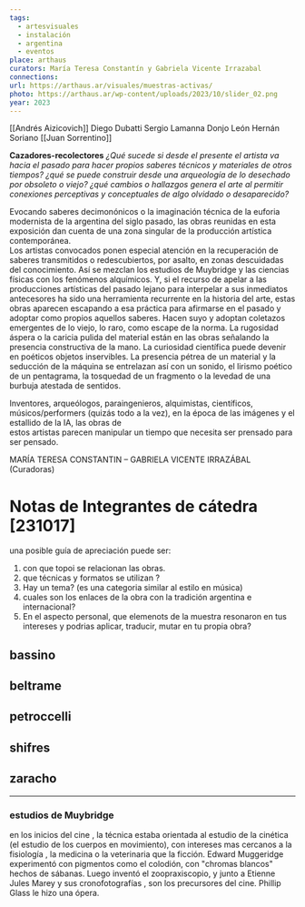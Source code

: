 ```yaml
---
tags:
  - artesvisuales
  - instalación
  - argentina
  - eventos
place: arthaus
curators: María Teresa Constantín y Gabriela Vicente Irrazabal
connections: 
url: https://arthaus.ar/visuales/muestras-activas/
photo: https://arthaus.ar/wp-content/uploads/2023/10/slider_02.png
year: 2023
---
```

[[Andrés Aizicovich]]
Diego Dubatti
Sergio Lamanna
Donjo León
Hernán Soriano
[[Juan Sorrentino]]

**Cazadores-recolectores**
*¿Qué sucede si desde el presente el artista va hacia el pasado para hacer propios saberes técnicos y materiales de otros tiempos? ¿qué se puede construir desde una arqueología de lo desechado por obsoleto o viejo? ¿qué cambios o hallazgos genera el arte al permitir conexiones perceptivas y conceptuales de algo olvidado o desaparecido?* 

Evocando saberes decimonónicos o la imaginación técnica de la euforia modernista de la argentina del siglo pasado, las obras reunidas en esta exposición dan cuenta de una zona singular de la producción artística contemporánea.  
Los artistas convocados ponen especial atención en la recuperación de saberes transmitidos o redescubiertos, por asalto, en zonas descuidadas del conocimiento. Así se mezclan los estudios de Muybridge y las ciencias físicas con los fenómenos alquímicos. Y, si el recurso de apelar a las producciones artísticas del pasado lejano para interpelar a sus inmediatos antecesores ha sido una herramienta recurrente en la historia del arte, estas obras aparecen escapando a esa práctica para afirmarse en el pasado y adoptar como propios aquellos saberes. Hacen suyo y adoptan coletazos emergentes de lo viejo, lo raro, como escape de la norma. La rugosidad áspera o la caricia pulida del material están en las obras señalando la presencia constructiva de la mano. La curiosidad científica puede devenir en poéticos objetos inservibles. La presencia pétrea de un material y la seducción de la máquina se entrelazan así con un sonido, el lirismo poético de un pentagrama, la tosquedad de un fragmento o la levedad de una burbuja atestada de sentidos.

Inventores, arqueólogos, paraingenieros, alquimistas, científicos, músicos/performers (quizás todo a la vez), en la época de las imágenes y el estallido de la IA, las obras de  
estos artistas parecen manipular un tiempo que necesita ser prensado para ser pensado.

MARÍA TERESA CONSTANTIN – GABRIELA VICENTE IRRAZÁBAL (Curadoras)



# Notas de Integrantes de cátedra [231017]


una posible guía de apreciación puede ser:

1. con que topoi se relacionan las obras.
2. que técnicas y formatos se utilizan ?
3. Hay un tema? (es una categoria similar al estilo en música)
4. cuales son los enlaces de la obra con la tradición argentina e internacional?
5. En el aspecto personal, que elemenots de la muestra resonaron en tus intereses y podrias aplicar, traducir, mutar  en tu propia obra?


## bassino
## beltrame
## petroccelli
## shifres
## zaracho



---
### estudios de Muybridge

en los inicios del cine , la técnica estaba orientada al estudio de la cinética (el estudio de los cuerpos en movimiento), con intereses mas cercanos a la fisiología , la medicina o la veterinaria que la ficción. Edward Muggeridge experimentó con pigmentos como el colodión, con "chromas blancos" hechos de sábanas. Luego inventó el zoopraxiscopio, y junto a Etienne Jules Marey y sus cronofotografías , son los precursores del cine. Phillip Glass le hizo una ópera.




